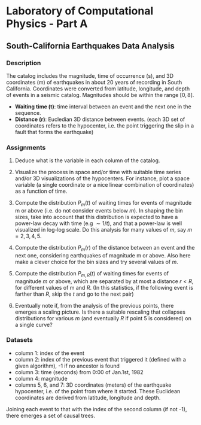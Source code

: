 # Laboratory of Computational Physics - Part A

## South-California Earthquakes Data Analysis

### Description

The catalog includes the magnitude, time of occurrence (s), and 3D coordinates (m) of earthquakes in about 20 years of recording in South California. Coordinates were converted from latitude, longitude, and depth of events in a seismic catalog. Magnitudes should be within the range $[0,8]$.

* **Waiting time (t)**: time interval between an event and the next one in the sequence.
* **Distance (r)**: Eucledian 3D distance between events. (each 3D set of coordinates refers to the hypocenter, i.e. the point triggering the slip in a fault that forms the earthquake)


### Assignments

1. Deduce what is the variable in each column of the catalog.

2. Visualize the process in space and/or time with suitable time series and/or 3D visualizations of the hypocenters. For instance, plot a space variable (a single coordinate or a nice linear combination of coordinates) as a function of time.

3. Compute the distribution $P_m(t)$ of waiting times for events of magnitude m or above (i.e. do not consider events below $m$). In shaping the bin sizes, take into account that this distribution is expected to have a power-law decay with time (e.g $\sim 1/t$), and that a power-law is well visualized in log-log scale. Do this analysis for many values of $m$, say $m=2,3,4,5$.

4. Compute the distribution $P_m(r)$ of the distance between an event and the next one, considering earthquakes of magnitude m or above. Also here make a clever choice for the bin sizes and try several values of $m$.

5. Compute the distribution $P_{m,R}(t)$ of waiting times for events of magnitude $m$ or above, which are separated by at most a distance $r<R$, for different values of m and $R$. (In this statistics, if the following event is farther than $R$, skip the $t$ and go to the next pair)

6. Eventually note if, from the analysis of the previous points, there emerges a scaling picture. Is there a suitable rescaling that collapses distributions for various $m$ (and eventually $R$ if point 5 is considered) on a single curve?

### Datasets

* column 1: index of the event
* column 2: index of the previous event that triggered it (defined with a given algorithm), -1 if no ancestor is found
* column 3: time (seconds) from 0:00 of Jan.1st, 1982
* column 4: magnitude
* columns 5, 6, and 7: 3D coordinates (meters) of the earthquake hypocenter, i.e. of the point from where it started. These Euclidean coordinates are derived from latitude, longitude and depth.

Joining each event to that with the index of the second column (if not -1), there emerges a set of causal trees.
